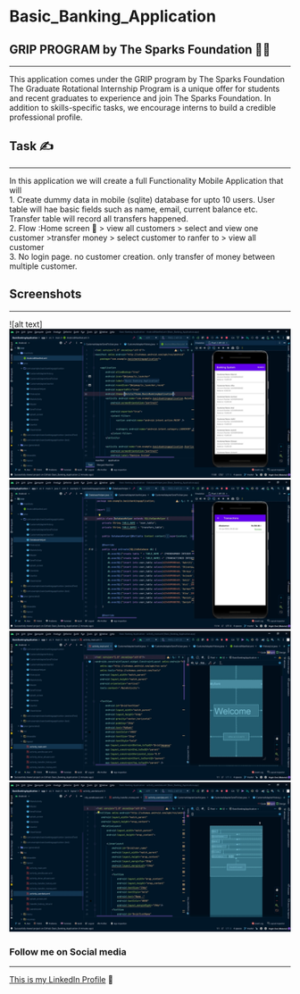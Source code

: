 # Basic_Banking_Application

## GRIP PROGRAM by The Sparks Foundation :man_student:
<hr>
This application comes under the GRIP program by The Sparks Foundation
The Graduate Rotational Internship Program is a unique offer for students and recent graduates to experience and join The Sparks Foundation. In addition to skills-specific tasks, we encourage interns to build a credible professional profile.

## Task :writing_hand:	
<hr>
In this application we will create a full Functionality Mobile Application that will 
<br>1. Create dummy data in mobile (sqlite) database for upto 10 users. User table will hae basic fields such as name, email, current balance etc. Transfer table will record all transfers happened.
<br>2. Flow :Home screen 🏡 > view all customers > select and view one customer >transfer money > select customer to ranfer to > view all customer
<br>3. No login page. no customer creation. only transfer of money between multiple customer.

## Screenshots
<hr>
![alt text]

<img src="https://github.com/AnkitPrakashProgrammer/Basic_Banking_Application/blob/7bed4cbcd6512d27585f100d159ed74815c5e08d/Screenshot%202022-06-10%20094421.jpg">
<img src="https://github.com/AnkitPrakashProgrammer/Basic_Banking_Application/blob/7bed4cbcd6512d27585f100d159ed74815c5e08d/Screenshot%202022-06-10%20094457.jpg">
<img src="https://github.com/AnkitPrakashProgrammer/Basic_Banking_Application/blob/7bed4cbcd6512d27585f100d159ed74815c5e08d/Screenshot%202022-06-10%20094529.jpg">
<img src="https://github.com/AnkitPrakashProgrammer/Basic_Banking_Application/blob/7bed4cbcd6512d27585f100d159ed74815c5e08d/Screenshot%202022-06-10%20094619.jpg">


### Follow me on Social media 
<hr>

[This is my LinkedIn Profile](https://www.linkedin.com/in/ankitprakashprogrammer "LinkedIn profile") :iphone:


